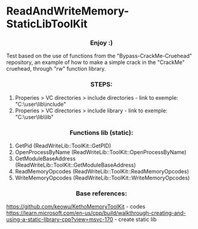 # ReadAndWriteMemory-StaticLibToolKit

<h3 align="center"> Enjoy :)</h3>
 
 Test based on the use of functions from the "Bypass-CrackMe-Cruehead" repository, an example of how to make a simple crack in the "CrackMe" cruehead, through "rw" function library. 
	
		
<h3 align="center">STEPS: </h3>
	
1. Properies > VC directories > include directories - link to exemple: "C:\user\lib\include"
2. Properies > VC directories > include library - link to exemple: "C:\user\lib\lib"
    
<h3 align="center">Functions lib (static): </h3>
		
1. GetPid					(ReadWriteLib::ToolKit::GetPID)
2. OpenProcessByName				(ReadWriteLib::ToolKit::OpenProcessByName)
3. GetModuleBaseAddress				(ReadWriteLib::ToolKit::GetModuleBaseAddress)
4. ReadMemoryOpcodes				(ReadWriteLib::ToolKit::ReadMemoryOpcodes)
5. WriteMemoryOpcodes				(ReadWriteLib::ToolKit::WriteMemoryOpcodes)

<h3 align="center">Base references: </h3>

https://github.com/keowu/KethoMemoryToolKit - codes 
https://learn.microsoft.com/en-us/cpp/build/walkthrough-creating-and-using-a-static-library-cpp?view=msvc-170 - create static lib
